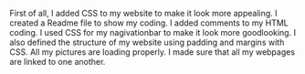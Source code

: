 First of all, I added CSS to my website to make it look more appealing. I created a Readme file to show my coding. I added comments to my HTML coding. I used CSS for my nagivationbar to make it look more goodlooking. I also defined the structure of my website using padding and margins with CSS. All my pictures are loading properly. I made sure that all my webpages are linked to one another.  
